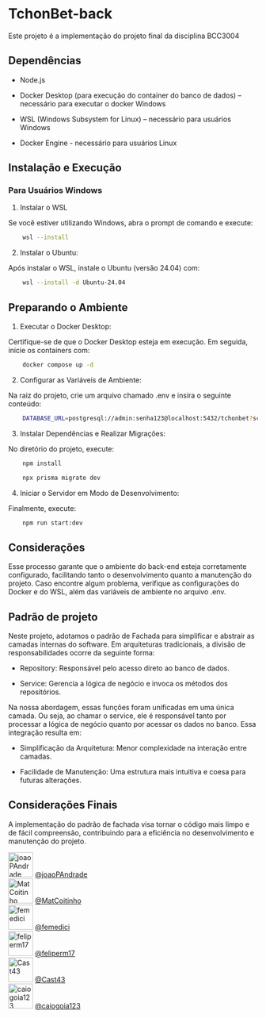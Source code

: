 # TchonBet-back
Este projeto é a implementação do projeto final da disciplina BCC3004

## Dependências

- Node.js

- Docker Desktop (para execução do container do banco de dados) – necessário para executar o docker Windows

- WSL (Windows Subsystem for Linux) – necessário para usuários Windows

- Docker Engine - necessário para usuários Linux 

## Instalação e Execução

### Para Usuários Windows

1. Instalar o WSL

Se você estiver utilizando Windows, abra o prompt de comando e execute:

```bash
    wsl --install
```

2. Instalar o Ubuntu:

Após instalar o WSL, instale o Ubuntu (versão 24.04) com:

```bash
    wsl --install -d Ubuntu-24.04
```

## Preparando o Ambiente

1. Executar o Docker Desktop:

Certifique-se de que o Docker Desktop esteja em execução. Em seguida, inicie os containers com:

```bash
    docker compose up -d
```

2. Configurar as Variáveis de Ambiente:

Na raiz do projeto, crie um arquivo chamado .env e insira o seguinte conteúdo:

```bash
    DATABASE_URL=postgresql://admin:senha123@localhost:5432/tchonbet?schema=bah
```

3. Instalar Dependências e Realizar Migrações:

No diretório do projeto, execute:

```bash
    npm install
```
```bash
    npx prisma migrate dev
```

4. Iniciar o Servidor em Modo de Desenvolvimento:

Finalmente, execute:

```bash
    npm run start:dev
```

## Considerações 

Esse processo garante que o ambiente do back-end esteja corretamente configurado, facilitando tanto o desenvolvimento quanto a manutenção do projeto. Caso encontre algum problema, verifique as configurações do Docker e do WSL, além das variáveis de ambiente no arquivo .env.

## Padrão de projeto

Neste projeto, adotamos o padrão de Fachada para simplificar e abstrair as camadas internas do software. Em arquiteturas tradicionais, a divisão de responsabilidades ocorre da seguinte forma:

- Repository: Responsável pelo acesso direto ao banco de dados.

- Service: Gerencia a lógica de negócio e invoca os métodos dos repositórios.

Na nossa abordagem, essas funções foram unificadas em uma única camada. Ou seja, ao chamar o service, ele é responsável tanto por processar a lógica de negócio quanto por acessar os dados no banco. Essa integração resulta em:

- Simplificação da Arquitetura: Menor complexidade na interação entre camadas.

- Facilidade de Manutenção: Uma estrutura mais intuitiva e coesa para futuras alterações.

## Considerações Finais

A implementação do padrão de fachada visa tornar o código mais limpo e de fácil compreensão, contribuindo para a eficiência no desenvolvimento e manutenção do projeto.

<img src="https://github.com/joaoPAndrade.png" alt="joaoPAndrade" width="50"> [@joaoPAndrade](https://github.com/joaoPAndrade)<br>
<img src="https://github.com/MatCoitinho.png" alt="MatCoitinho" width="50"> [@MatCoitinho](https://github.com/MatCoitinho)<br>
<img src="https://github.com/femedici.png" alt="femedici" width="50"> [@femedici](https://github.com/femedici)<br>
<img src="https://github.com/feliperm17.png" alt="feliperm17" width="50"> [@feliperm17](https://github.com/feliperm17)<br>
<img src="https://github.com/Cast43.png" alt="Cast43" width="50"> [@Cast43](https://github.com/Cast43)<br>
<img src="https://github.com/caiogoia123.png" alt="caiogoia123" width="50"> [@caiogoia123](https://github.com/caiogoia123)<br>
